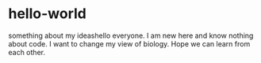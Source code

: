 # hello-world
something about my ideashello everyone. I am new here and know nothing about code. I want to change my view of biology.
Hope we can learn from each other.
